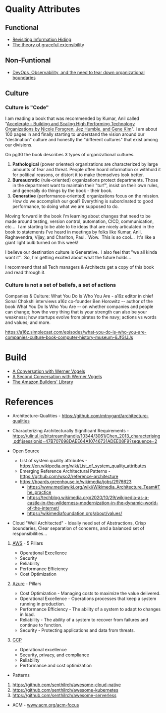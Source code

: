 # Quality Attributes

## Functional

* [Revisiting Information Hiding](https://link.springer.com/chapter/10.1007%2F978-3-642-22655-7_8)
* [The theory of graceful extensibility](https://link.springer.com/article/10.1007/s10669-018-9708-3)

## Non-Funtional

* [DevOps, Observability, and the need to tear down organizational boundaries](https://medium.com/lightstephq/devops-observability-and-the-need-to-tear-down-organizational-boundaries-f5d25755ff3a)

## Culture

### Culture is "Code"
 
I am reading a book that was recommended by Kumar, Anil called "[Accelerate - Building and Scaling High Performing Technology Organizations by Nicole Forsgren, Jez Humble, and Gene Kim](https://www.amazon.com/Accelerate-Software-Performing-Technology-Organizations/dp/1942788339/)".  I am about 100 pages in and finally starting to understand the vision around our "destination" culture and honestly the "different cultures" that exist among our divisions.  
 
On pg30 the book describes 3 types of organizational cultures.
 
1. **Pathological** (power oriented) organizations are characterized by large amounts of fear and threat.  People often hoard information or withhold it for political reasons, or distort it to make themselves look better.
2. **Bureaucratic** (rule-oriented) organizations protect departments.  Those in the department want to maintain their "turf", insist on their own rules, and generally do things by the book - their book.
3. **Generative** (performance-oriented) organizations focus on the mission.  How do we accomplish our goal?  Everything is subordinated to good performance, to doing what we are supposed to do.

Moving forward in the book I'm learning about changes that need to be made around testing, version control, automation, CICD, communication, etc...  I am starting to be able to tie ideas that are nicely articulated in the book to statements I've heard in meetings by folks like Kumar, Anil, Raghavendra, Vijay, and Charlton, Paul.  Wow.  This is so cool...  It's like a giant light bulb turned on this week!

I believe our destination culture is Generative.  I also feel that "we all kinda want it".  So, I'm getting excited about what the future holds...

I recommend that all Tech managers & Architects get a copy of this book and read through it.

### Culture is not a set of beliefs, a set of actions
 
Companies & Culture: What You Do Is Who You Are - a16z editor in chief Sonal Chokshi interviews a16z co-founder Ben Horowitz -- author of the book What You Do Is Who You Are -- on whether companies and people can change; how the very thing that is your strength can also be your weakness; how startups evolve from pirates to the navy; actions vs words and values; and more.
 
https://a16z.simplecast.com/episodes/what-you-do-is-who-you-are-companies-culture-book-computer-history-museum-6JfGIJJs

# Build

* [A Conversation with Werner Vogels](https://queue.acm.org/detail.cfm?id=1142065)
* [A Second Conversation with Werner Vogels](https://queue.acm.org/detail.cfm?id=3434573)
* [The Amazon Builders' Library](https://aws.amazon.com/builders-library/)

# References

* Architecture-Qualities - https://github.com/mtnygard/architecture-qualities

* Characterizing Architecturally Significant Requirements - https://ulir.ul.ie/bitstream/handle/10344/3061/Chen_2013_characterising.pdf;jsessionid=47B707698DAEE64A10746731ADEE08F9?sequence=2

* Open Source
  * List of system quality attributes - https://en.wikipedia.org/wiki/List_of_system_quality_attributes
  * Emerging Reference Architectural Patterns - https://github.com/wso2/reference-architecture
  * https://boards.greenhouse.io/wikimedia/jobs/2976623
    * https://www.mediawiki.org/wiki/Wikimedia_Architecture_Team#The_practice
    * https://techblog.wikimedia.org/2020/10/29/wikipedia-as-a-castle-in-the-wilderness-modernization-in-the-dynamic-world-of-the-internet/ 
    * https://wikimediafoundation.org/about/values/

* Cloud "Well Architected" - Ideally need set of Abstractions, Crisp boundaries, Clear separation of concerns, and a balanced set of responsibilities...

1. [AWS](https://aws.amazon.com/architecture/) - 5 Pillars
    * Operational Excellence
    * Security
    * Reliability
    * Performance Efficiency
    * Cost Optimization

2. [Azure](https://azure.microsoft.com/en-us/blog/introducing-the-microsoft-azure-wellarchitected-framework/) - Pillars
    * Cost Optimization	- Managing costs to maximize the value delivered.
    * Operational Excellence	- Operations processes that keep a system running in production.
    * Performance Efficiency	- The ability of a system to adapt to changes in load.
    * Reliability	- The ability of a system to recover from failures and continue to function.
    * Security	- Protecting applications and data from threats.

3. [GCP](https://cloud.google.com/architecture/framework)
    * Operational excellence
    * Security, privacy, and compliance
    * Reliability
    * Performance and cost optimization

* Patterns
1. https://github.com/senthilrch/awesome-cloud-native
2. https://github.com/senthilrch/awesome-kubernetes
3. https://github.com/senthilrch/awesome-serverless

* ACM - www.acm.org/acm-focus



